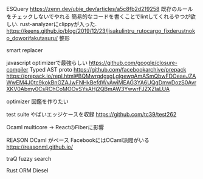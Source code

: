 
ESQuery
https://zenn.dev/ubie_dev/articles/a5c8fb2d219258
既存のルールをチェックしないでやれる
簡易的なコードを書くことでlintしてくれるやつが欲しい.
rust-analyzerにclippyが入った.
https://keens.github.io/blog/2019/12/23/jisakulintru_rutocargo_fixderustnoko_doworifakutasuru/
整形

smart replacer

javascript optimizerで最強らしい
https://github.com/google/closure-compiler
Typed AST
proto
https://github.com/facebookarchive/prepack
https://prepack.io/repl.html#BQMwrgdgxgLglgewgAmASmQbwFDOeaeJZAWwEM4J0tc9kokBnGZAJwFNHkBefdWvAwiMEAG3YA6UQgDmwDozS0AvrXKV0Abmy0CsRChCoMOOvSYsAHj2QBmAW3YwwrFJZXZlaLUA

optimizer 図鑑を作りたい

test suite
やばいエッジケースを収録
https://github.com/tc39/test262

Ocaml multicore -> ReactのFiberに影響

REASON OCaml がベース FacebookにはOCaml派閥がいる
https://reasonml.github.io/

traQ fuzzy search

Rust ORM Diesel